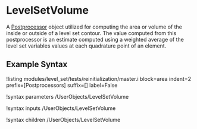 # LevelSetVolume
A [Postprocessor](/Postprocessors/index.md) object utilized for computing the area or volume of the inside or
outside of a level set contour. The value computed from this postprocessor is an estimate computed using a
weighted average of the level set variables values at each quadrature point of an element.

## Example Syntax
!listing modules/level_set/tests/reinitialization/master.i block=area indent=2 prefix=[Postprocessors] suffix=[] label=False

!syntax parameters /UserObjects/LevelSetVolume

!syntax inputs /UserObjects/LevelSetVolume

!syntax children /UserObjects/LevelSetVolume

